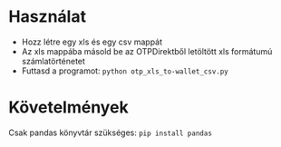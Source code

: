 # Használat
- Hozz létre egy xls és egy csv mappát
- Az xls mappába másold be az OTPDirektből letöltött xls formátumú számlatörténetet
- Futtasd a programot: ```python otp_xls_to-wallet_csv.py```

# Követelmények
Csak pandas könyvtár szükséges: ```pip install pandas```
